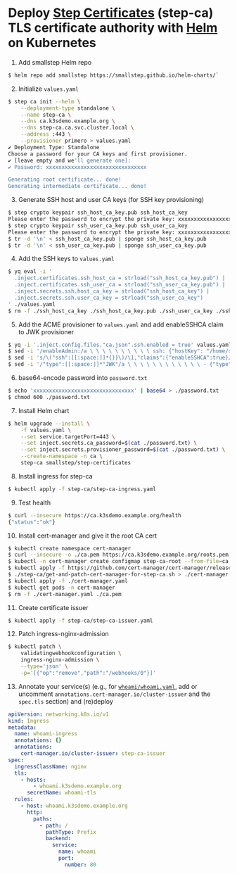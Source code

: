 # Deploy [Step Certificates](https://github.com/smallstep/helm-charts/blob/master/step-certificates/README.md) (step-ca) TLS certificate authority with [Helm](https://github.com/smallstep/helm-charts) on Kubernetes

1. Add smallstep Helm repo
```bash
$ helm repo add smallstep https://smallstep.github.io/helm-charts/`
```
2. Initialize `values.yaml`
```bash
$ step ca init --helm \
    --deployment-type standalone \
    --name step-ca \
    --dns ca.k3sdemo.example.org \
    --dns step-ca.ca.svc.cluster.local \
    --address :443 \
    --provisioner primero > values.yaml
✔ Deployment Type: Standalone
Choose a password for your CA keys and first provisioner.
✔ [leave empty and we'll generate one]: 
✔ Password: xxxxxxxxxxxxxxxxxxxxxxxxxxxxxxxx

Generating root certificate... done!
Generating intermediate certificate... done!
```
3. Generate SSH host and user CA keys (for SSH key provisioning)
```bash
$ step crypto keypair ssh_host_ca_key.pub ssh_host_ca_key
Please enter the password to encrypt the private key: xxxxxxxxxxxxxxxxxxxxxxxxxxxxxxxx
$ step crypto keypair ssh_user_ca_key.pub ssh_user_ca_key
Please enter the password to encrypt the private key: xxxxxxxxxxxxxxxxxxxxxxxxxxxxxxxx
$ tr -d '\n' < ssh_host_ca_key.pub | sponge ssh_host_ca_key.pub
$ tr -d '\n' < ssh_user_ca_key.pub | sponge ssh_user_ca_key.pub
```
4. Add the SSH keys to `values.yaml`
```bash
$ yq eval -i '
  .inject.certificates.ssh_host_ca = strload("ssh_host_ca_key.pub") |
  .inject.certificates.ssh_user_ca = strload("ssh_user_ca_key.pub") |
  .inject.secrets.ssh.host_ca_key = strload("ssh_host_ca_key") |
  .inject.secrets.ssh.user_ca_key = strload("ssh_user_ca_key")
' ./values.yaml
$ rm -f ./ssh_host_ca_key ./ssh_host_ca_key.pub ./ssh_user_ca_key ./ssh_user_ca_key.pub
```
5. Add the ACME provisioner to `values.yaml` and add enableSSHCA  claim to JWK provisioner
```bash
$ yq -i '.inject.config.files."ca.json".ssh.enabled = true' values.yaml
$ sed -i '/enableAdmin:/a \ \ \ \ \ \ \ \ \ \ ssh: {"hostKey": "/home/step/secrets/ssh_host_ca_key", "userKey": "/home/step/secrets/ssh_user_ca_key"}' values.yaml
$ sed -i 's/\("ssh":[[:space:]]*{}}\)/\1,"claims":{"enableSSHCA":true}/' values.yaml
$ sed -i '/"type":[[:space:]]*"JWK"/a \ \ \ \ \ \ \ \ \ \ \ \ - {"type":"ACME","name":"acme"}' values.yaml
```
6. base64-encode password into `password.txt`
```bash
$ echo 'xxxxxxxxxxxxxxxxxxxxxxxxxxxxxxxx' | base64 > ./password.txt
$ chmod 600 ./password.txt
```
7. Install Helm chart
```bash
$ helm upgrade --install \
    -f values.yaml \
    --set service.targetPort=443 \
    --set inject.secrets.ca_password=$(cat ./password.txt) \
    --set inject.secrets.provisioner_password=$(cat ./password.txt) \
    --create-namespace -n ca \
    step-ca smallstep/step-certificates
```
8. Install ingress for step-ca
```bash
$ kubectl apply -f step-ca/step-ca-ingress.yaml
```
9. Test health
```bash
$ curl --insecure https://ca.k3sdemo.example.org/health
{"status":"ok"}
```
10. Install cert-manager and give it the root CA cert
```bash
$ kubectl create namespace cert-manager
$ curl --insecure -o ./ca.pem https://ca.k3sdemo.example.org/roots.pem
$ kubectl -n cert-manager create configmap step-ca-root --from-file=ca.crt=ca.pem
$ kubectl apply -f https://github.com/cert-manager/cert-manager/releases/latest/download/cert-manager.crds.yaml
$ ./step-ca/get-and-patch-cert-manager-for-step-ca.sh > ./cert-manager.yaml
$ kubectl apply -f ./cert-manager.yaml
$ kubectl get pods -n cert-manager
$ rm -f ./cert-manager.yaml ./ca.pem
```
11. Create certificate issuer
```bash
$ kubectl apply -f step-ca/step-ca-issuer.yaml
````
12. Patch ingress-nginx-admission
```bash
$ kubectl patch \
    validatingwebhookconfiguration \
    ingress-nginx-admission \
    --type='json' \
    -p='[{"op":"remove","path":"/webhooks/0"}]'
```
13. Annotate your service(s) (e.g., for [`whoami/whoami.yaml`](whoami/whoami.yaml), add or uncomment `annotations.cert-manager.io/cluster-issuer`  and the `spec.tls` section) and (re)deploy
```yaml
apiVersion: networking.k8s.io/v1
kind: Ingress
metadata:
  name: whoami-ingress
  annotations: {}
  annotations:
    cert-manager.io/cluster-issuer: step-ca-issuer
spec:
  ingressClassName: nginx
  tls:
    - hosts:
        - whoami.k3sdemo.example.org
      secretName: whoami-tls
  rules:
    - host: whoami.k3sdemo.example.org
      http:
        paths:
          - path: /
            pathType: Prefix
            backend:
              service:
                name: whoami
                port:
                  number: 80
```
